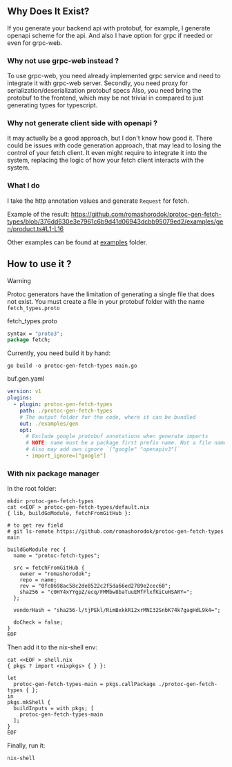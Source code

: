 ## Why Does It Exist?
If you generate your backend api with protobuf, for example, I generate openapi scheme for the api. And also I have option for grpc if needed or even for grpc-web.

### Why not use grpc-web instead ?
To use grpc-web, you need already implemented grpc service and need to integrate it with grpc-web server. 
Secondly, you need proxy for serialization/deserialization protobuf specs
Also, you need bring the protobuf to the frontend, which may be not trivial in compared to just generating types for typescript.

### Why not generate client side with openapi ?
It may actually be a good approach, but I don't know how good it. 
There could be issues with code generation approach, that may lead to losing the control of your fetch client.
It even might require to integrate it into the system, replacing the logic of how your fetch client interacts with the system.

### What I do 
I take the http annotation values and generate `Request` for fetch.

Example of the result:
https://github.com/romashorodok/protoc-gen-fetch-types/blob/376dd630e3e7961c6b9d41d06943dcbb95079ed2/examples/gen/product.ts#L1-L16

Other examples can be found at [examples](https://github.com/romashorodok/protoc-gen-fetch-types/tree/main/examples) folder.
  
## How to use it ?
> [!WARNING]
> Protoc generators have the limitation of generating a single file that does not exist. You must create a file in your protobuf folder with the name `fetch_types.proto`

fetch_types.proto
```protobuf
syntax = "proto3";
package fetch;
```

Currently, you need build it by hand:
```shell
go build -o protoc-gen-fetch-types main.go
```

buf.gen.yaml
```yaml
version: v1
plugins:
  - plugin: protoc-gen-fetch-types
    path: ./protoc-gen-fetch-types
    # The output folder for the code, where it can be bundled
    out: ./examples/gen
    opt:
      # Exclude google protobuf annotations when generate imports
      # NOTE: name must be a package first prefix name. Not a file name or folder
      # Also may add own ignore `["google" "openapiv3"]`
      - import_ignore=["google"]
```

### With nix package manager
In the root folder:
```shell
mkdir protoc-gen-fetch-types
cat <<EOF > protoc-gen-fetch-types/default.nix
{ lib, buildGoModule, fetchFromGitHub }:

# to get rev field
# git ls-remote https://github.com/romashorodok/protoc-gen-fetch-types main

buildGoModule rec {
  name = "protoc-fetch-types";

  src = fetchFromGitHub {
    owner = "romashorodok";
    repo = name;
    rev = "0fc0698ac58c2de8522c2f5da66ed2789e2cec60";
    sha256 = "c0HY4xYYgpZ/ecq/FMMbw8baTuuEMfFlxfKiCuHSARY=";
  };

  vendorHash = "sha256-l/tjPEkl/RimBxkkR12xrMNI32SnbK74k7gagHdL9k4=";

  doCheck = false;
}
EOF
```

Then add it to the nix-shell env:
```shell
cat <<EOF > shell.nix
{ pkgs ? import <nixpkgs> { } }:

let
  protoc-gen-fetch-types-main = pkgs.callPackage ./protoc-gen-fetch-types { };
in
pkgs.mkShell {
  buildInputs = with pkgs; [
    protoc-gen-fetch-types-main
  ];
}
EOF
```
Finally, run it:
```shell
nix-shell
```
